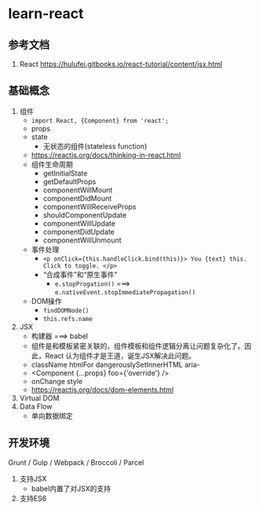 # learn-react
## 参考文档
1. React <https://hulufei.gitbooks.io/react-tutorial/content/jsx.html>


## 基础概念

1. 组件
    * `import React, {Component} from 'react';`
    * props
    * state
        * 无状态的组件(stateless function)
    * <https://reactjs.org/docs/thinking-in-react.html>
    * 组件生命周期
        * getInitialState
        * getDefaultProps
        * componentWillMount
        * componentDidMount
        * componentWillReceiveProps
        * shouldComponentUpdate
        * componentWillUpdate
        * componentDidUpdate
        * componentWillUnmount
    * 事件处理
        * `<p onClick={this.handleClick.bind(this)}> You {text} this. Click to toggle. </p>`
        * “合成事件”和“原生事件”
            * `e.stopProgation()` ===> `e.nativeEvent.stopImmediatePropagation()`
    * DOM操作
        * `findDOMNode()`
        * `this.refs.name`
2. JSX
    * 构建器 ===> babel
    * 组件是和模板紧密关联的，组件模板和组件逻辑分离让问题复杂化了。因此，React 认为组件才是王道，诞生JSX解决此问题。
    * className htmlFor dangerouslySetInnerHTML aria-
    * <Component {...props} foo={'override'} />
    * onChange style
    * <https://reactjs.org/docs/dom-elements.html>
3. Virtual DOM
4. Data Flow
    * 单向数据绑定


## 开发环境

 Grunt / Gulp / Webpack / Broccoli / Parcel
 
 1. 支持JSX
    * babel内置了对JSX的支持
 2. 支持ES6



